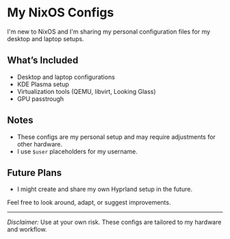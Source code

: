 # My NixOS Configs

I'm new to NixOS and I'm sharing my personal configuration files for my desktop and laptop setups.  

## What’s Included

- Desktop and laptop configurations  
- KDE Plasma setup  
- Virtualization tools (QEMU, libvirt, Looking Glass)
- GPU passtrough

## Notes

- These configs are my personal setup and may require adjustments for other hardware.  
- I use `$user` placeholders for my username.  

## Future Plans

- I might create and share my own Hyprland setup in the future.  

Feel free to look around, adapt, or suggest improvements.  

---

*Disclaimer:* Use at your own risk. These configs are tailored to my hardware and workflow.
